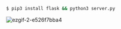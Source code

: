 ```sh
$ pip3 install flask && python3 server.py
```

![ezgif-2-e526f7bba4](https://user-images.githubusercontent.com/92864027/219899780-f56bb840-9236-4855-b956-a366b00ab2ed.gif)

